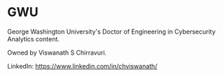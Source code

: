 # GWU
George Washington University's Doctor of Engineering in Cybersecurity Analytics content.

Owned by Viswanath S Chirravuri.

LinkedIn: https://www.linkedin.com/in/chviswanath/
